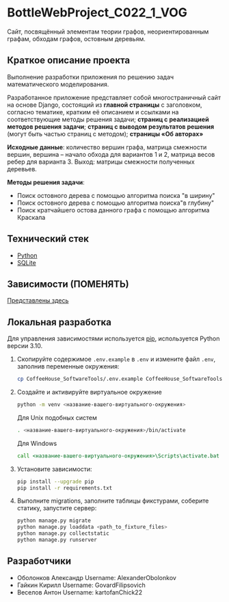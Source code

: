 # BottleWebProject_C022_1_VOG

Сайт, посвящённый элементам теории графов, неориентированным графам, обходам графов, остовным деревьям.

## Краткое описание проекта
Выполнение разработки приложения по решению задач математического моделирования.

Разработанное приложение представляет собой многостраничный сайт на основе Django, состоящий из **главной страницы** с заголовком, согласно тематике, кратким её описанием и ссылками на соответствующие методы решения задачи; **страниц с реализацией методов решения задачи**; **страниц с выводом результатов решения** (могут быть частью страниц с методом); **страницы «Об авторах»**

**Исходные данные**: количество вершин графа, матрица смежности вершин, вершина – начало обхода для вариантов 1 и 2, матрица весов ребер для варианта 3. Выход: матрицы смежности полученных деревьев.

**Методы решения задачи**:
- Поиск остовного дерева с помощью алгоритма поиска "в ширину"
- Поиск остовного дерева с помощью алгоритма поиска"в глубину"
- Поиск кратчайшего остова данного графа с помощью алгоритма Краскала

## Технический стек

- [Python](https://www.python.org)
- [SQLite](https://sqlite.org/index.html)


## Зависимости (ПОМЕНЯТЬ)
[Представлены здесь](https://github.com/AlexanderObolonkov/BottleWebProject_C022_1_VOG/blob/main/requirements.txt)

## Локальная разработка

Для управления зависимостями используется [pip](https://pip.pypa.io/en/stable/), используется Python версии 3.10.

1) Скопируйте содержимое `.env.example` в `.env` и измените файл `.env`, заполнив переменные окружения:
    ```bash
    cp CoffeeHouse_SoftwareTools/.env.example CoffeeHouse_SoftwareTools/.env
    ```

2) Создайте и активируйте виртуальное окружение
    ```bash
    python -m venv <название-вашего-виртуального-окружения>
    ```
   Для Unix подобных систем
   ```bash
   . <название-вашего-виртуального-окружения>/bin/activate
   ```
   Для Windows
   ```cmd
   call <название-вашего-виртуального-окружения>\Scripts\activate.bat
   ```

3) Установите зависимости:
    ```bash
    pip install --upgrade pip
    pip install -r requirements.txt
    ```

4) Выполните migrations, заполните таблицы фикстурами, соберите статику, запустите сервер:
    ```bash
    python manage.py migrate
    python manage.py loaddata <path_to_fixture_files>
    python manage.py collectstatic
    python manage.py runserver
    ```   
## Разработчики
- Оболонков Александр
  Username: AlexanderObolonkov
- Гайкин Кирилл
  Username: GovardFilipsovich
- Веселов Антон
  Username: kartofanChick22
